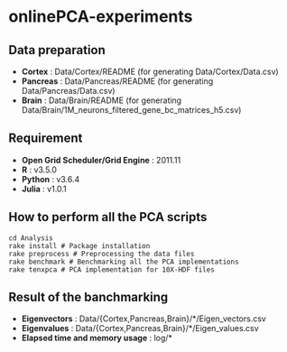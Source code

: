 # onlinePCA-experiments

## Data preparation
- **Cortex** : Data/Cortex/README (for generating Data/Cortex/Data.csv)
- **Pancreas** : Data/Pancreas/README (for generating Data/Pancreas/Data.csv)
- **Brain** : Data/Brain/README (for generating Data/Brain/1M_neurons_filtered_gene_bc_matrices_h5.csv)

## Requirement
- **Open Grid Scheduler/Grid Engine** : 2011.11
- **R** : v3.5.0
- **Python** : v3.6.4
- **Julia** : v1.0.1

## How to perform all the PCA scripts
```{bash}
cd Analysis
rake install # Package installation
rake preprocess # Preprocessing the data files
rake benchmark # Benchmarking all the PCA implementations
rake tenxpca # PCA implementation for 10X-HDF files
```

## Result of the banchmarking
- **Eigenvectors** : Data/{Cortex,Pancreas,Brain}/*/Eigen_vectors.csv
- **Eigenvalues** : Data/{Cortex,Pancreas,Brain}/*/Eigen_values.csv
- **Elapsed time and memory usage** : log/*
